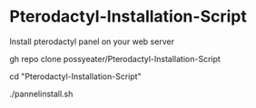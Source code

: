 # Pterodactyl-Installation-Script
Install pterodactyl panel on your web server

gh repo clone possyeater/Pterodactyl-Installation-Script

cd "Pterodactyl-Installation-Script"

./pannelinstall.sh
